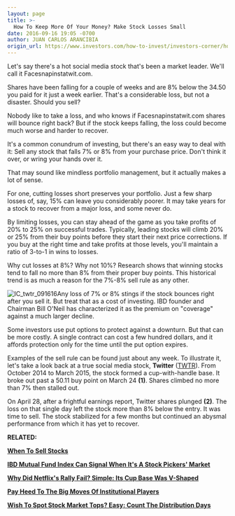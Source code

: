 ```yaml
---
layout: page
title: >-
  How To Keep More Of Your Money? Make Stock Losses Small
date: 2016-09-16 19:05 -0700
author: JUAN CARLOS ARANCIBIA
origin_url: https://www.investors.com/how-to-invest/investors-corner/how-to-keep-more-of-your-money-make-stock-losses-small/
---
```


Let's say there's a hot social media stock that's been a market leader. We'll call it Facesnapinstatwit.com.

Shares have been falling for a couple of weeks and are 8% below the 34.50 you paid for it just a week earlier. That's a considerable loss, but not a disaster. Should you sell?

Nobody like to take a loss, and who knows if Facesnapinstatwit.com shares will bounce right back? But if the stock keeps falling, the loss could become much worse and harder to recover.

It's a common conundrum of investing, but there's an easy way to deal with it: Sell any stock that falls 7% or 8% from your purchase price. Don't think it over, or wring your hands over it.

That may sound like mindless portfolio management, but it actually makes a lot of sense.

For one, cutting losses short preserves your portfolio. Just a few sharp losses of, say, 15% can leave you considerably poorer. It may take years for a stock to recover from a major loss, and some never do.

By limiting losses, you can stay ahead of the game as you take profits of 20% to 25% on successful trades. Typically, leading stocks will climb 20% or 25% from their buy points before they start their next price corrections. If you buy at the right time and take profits at those levels, you'll maintain a ratio of 3-to-1 in wins to losses.

Why cut losses at 8%? Why not 10%? Research shows that winning stocks tend to fall no more than 8% from their proper buy points. This historical trend is as much a reason for the 7%-8% sell rule as any other.

![IC_twtr_091616](https://www.investors.com/wp-content/uploads/2016/09/IC_twtr_091616-1024x577.jpg)Any loss of 7% or 8% stings if the stock bounces right after you sell it. But treat that as a cost of investing. IBD founder and Chairman Bill O'Neil has characterized it as the premium on "coverage" against a much larger decline.

Some investors use put options to protect against a downturn. But that can be more costly. A single contract can cost a few hundred dollars, and it affords protection only for the time until the put option expires.

Examples of the sell rule can be found just about any week. To illustrate it, let's take a look back at a true social media stock, **Twitter** ([TWTR](https://research.investors.com/quote.aspx?symbol=TWTR)). From October 2014 to March 2015, the stock formed a cup-with-handle base. It broke out past a 50.11 buy point on March 24 **(1)**. Shares climbed no more than 7% then stalled out.

On April 28, after a frightful earnings report, Twitter shares plunged **(2)**. The loss on that single day left the stock more than 8% below the entry. It was time to sell. The stock stabilized for a few months but continued an abysmal performance from which it has yet to recover.

**RELATED:**

[**When To Sell Stocks**](https://www.investors.com/ibd-university/how-to-sell/)

[**IBD Mutual Fund Index Can Signal When It's A Stock Pickers' Market**](https://www.investors.com/how-to-invest/investors-corner/ibd-mutual-fund-index-can-signal-when-its-a-stock-pickers-market/)

[**Why Did Netflix's Rally Fail? Simple: Its Cup Base Was V-Shaped**](https://www.investors.com/how-to-invest/investors-corner/why-did-netflixs-rally-fail-simple-its-cup-base-was-v-shaped/)

**[Pay Heed To The Big Moves Of Institutional Players](https://www.investors.com/how-to-invest/investors-corner/pay-heed-to-the-big-moves-of-institutional-players/)**

[**Wish To Spot Stock Market Tops? Easy: Count The Distribution Days**](https://www.investors.com/how-to-invest/investors-corner/wish-to-spot-stock-market-tops-easy-count-the-distribution-days/)
